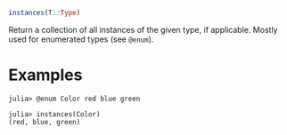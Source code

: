 ```julia
instances(T::Type)
```

Return a collection of all instances of the given type, if applicable. Mostly used for enumerated types (see `@enum`).

# Examples

```jldoctest
julia> @enum Color red blue green

julia> instances(Color)
(red, blue, green)
```
